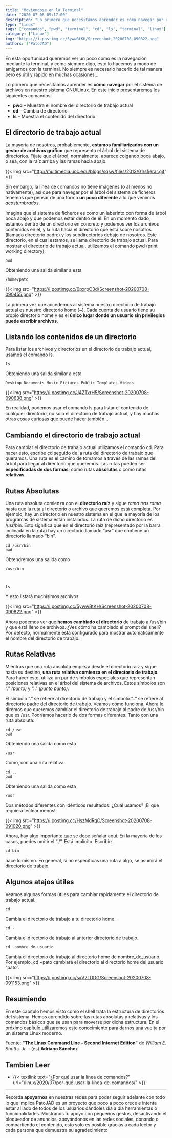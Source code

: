 ```yaml
---
title: "Moviendose en la Terminal"
date: "2020-07-08 09:17:00"
description: "Lo primero que necesitamos aprender es cómo navegar por el sistema de archivos en nuestro sistema GNU/Linux."
type: "linux"
tags: ["comandos", "pwd", "terminal", "cd", "ls", "terminal", "linux"]
category: ["Linux"]
img: "https://i.postimg.cc/5ywwBtKH/Screenshot-20200708-090822.png"
authors: ["PatoJAD"]
---
```



En esta oportunidad queremos ver un poco como es la navegación mediante la terminal, y como siempre digo, esto lo hacemos a modo de amigarnos con la terminal. No siempre es necesario hacerlo de tal manera pero es útil y rápido en muchas ocasiones...

Lo primero que necesitamos aprender es **cómo navegar** por el sistema de archivos en nuestro sistema GNU/Linux. En este inicio presentaremos los siguientes comandos:



* **pwd** – Muestra el nombre del directorio de trabajo actual
* **cd** – Cambia de directorio
* **ls** – Muestra el contenido del directorio




## El directorio de trabajo actual



La mayoría de nosotros, probablemente, **estamos familiarizados con un gestor de archivos gráfico** que representa el árbol del sistema de directorios. Fíjate que el árbol, normalmente, aparece colgando boca abajo, o sea, con la raíz arriba y las ramas hacia abajo.


{{< img src="http://multimedia.uoc.edu/blogs/sqsw/files/2013/01/sfjerar.gif" >}}


Sin embargo, la línea de comandos no tiene imágenes (o al menos no nativamente), así que para navegar por el árbol del sistema de ficheros tenemos que pensar de una forma **un poco diferente** a lo que venimos *acostumbrados*.

Imagina que el sistema de ficheros es como un laberinto con forma de árbol boca abajo y que podemos estar dentro de él. En un momento dado, estamos dentro de un directorio en concreto y podemos ver los archivos contenidos en él, y la ruta hacia el directorio que está sobre nosotros (llamado directorio padre) y los subdirectorios debajo de nosotros. Este directorio, en el cual estamos, se llama directorio de trabajo actual. Para mostrar el directorio de trabajo actual, utilizamos el comando pwd (print working directory):



    pwd



Obteniendo una salida similar a esta



    /home/pato


{{< img src="https://i.postimg.cc/6pxrpC3d/Screenshot-20200708-090455.png" >}}


La primera vez que accedemos al sistema nuestro directorio de trabajo actual es nuestro directorio home (~). Cada cuenta de usuario tiene su propio directorio home y es el **único lugar donde un usuario sin privilegios puede escribir archivos**.




## Listando los contenidos de un directorio



Para listar los archivos y directorios en el directorio de trabajo actual, usamos el comando ls.



    ls



Obteniendo una salida similar a esta



    Desktop Documents Music Pictures Public Templates Videos


{{< img src="https://i.postimg.cc/J4ZTxrH5/Screenshot-20200708-090638.png" >}}


En realidad, podemos usar el comando ls para listar el contenido de cualquier directorio, no solo el directorio de trabajo actual, y hay muchas otras cosas curiosas que puede hacer también…




## Cambiando el directorio de trabajo actual



Para cambiar el directorio de trabajo actual utilizamos el comando cd. Para hacer esto, escribe cd seguido de la ruta del directorio de trabajo que queramos. Una ruta es el camino de tomamos a través de las ramas del árbol para llegar al directorio que queremos. Las rutas pueden ser **especificadas de dos formas**; como rutas **absolutas** o como rutas **relativas**.




## Rutas Absolutas



Una ruta absoluta comienza con el **directorio raíz** y sigue *rama tras rama* hasta que la ruta al directorio o archivo que queremos está completa. Por ejemplo, hay un directorio en nuestro sistema en el que la mayoría de los programas de sistema están instalados. La ruta de dicho directorio es /usr/bin. Esto significa que en el directorio raíz (representado por la barra inclinada en la ruta) hay un directorio llamado “usr” que contiene un directorio llamado “bin”.



    cd /usr/bin
    pwd



Obtendremos una salida como



    /usr/bin



    ls



Y esto listará muchísimos archivos


{{< img src="https://i.postimg.cc/5ywwBtKH/Screenshot-20200708-090822.png" >}}


Ahora podemos ver que **hemos cambiado el directorio** de trabajo a /usr/bin y que está lleno de archivos. ¿Ves cómo ha cambiado el prompt del shell? Por defecto, normalmente está configurado para mostrar automáticamente el nombre del directorio de trabajo.




## Rutas Relativas

Mientras que una ruta absoluta empieza desde el directorio raíz y sigue hasta su destino, **una ruta relativa comienza en el directorio de trabajo**. Para hacer esto, utiliza un par de símbolos especiales que representan posiciones relativas en el árbol del sistema de archivos. Estos símbolos son “.” *(punto)* y “..” *(punto punto)*.

El símbolo “.” se refiere al directorio de trabajo y el símbolo “..” se refiere al directorio padre del directorio de trabajo. Veamos cómo funciona. Ahora le diremos que queremos cambiar el directorio de trabajo al padre de /usr/bin que es /usr. Podríamos hacerlo de dos formas diferentes. Tanto con una ruta absoluta:



    cd /usr
    pwd



Obteniendo una salida como esta



    /usr



Como, con una ruta relativa:



    cd ..
    pwd



Obteniendo una salida como esta



    /usr



Dos métodos diferentes con idénticos resultados. ¿Cuál usamos? ¡El que requiera teclear menos!


{{< img src="https://i.postimg.cc/HszMdRqC/Screenshot-20200708-091020.png" >}}


Ahora, hay algo importante que se debe señalar aquí. En la mayoría de los casos, puedes omitir el “./”. Está implícito. Escribir:



    cd bin



hace lo mismo. En general, si no especificas una ruta a algo, se asumirá el directorio de trabajo.




## Algunos atajos útiles



Veamos algunas formas útiles para cambiar rápidamente el directorio de trabajo actual.



    cd

Cambia el directorio de trabajo a tu directorio home.



    cd -
Cambia el directorio de trabajo al anterior directorio de trabajo.



    cd ~nombre_de_usuario
Cambia el directorio de trabajo al directorio home de nombre_de_usuario. Por ejemplo, cd ~pato cambiará el directorio al directorio home del usuario “pato”.


{{< img src="https://i.postimg.cc/sxV2LDDG/Screenshot-20200708-091153.png" >}}



## Resumiendo



En este capítulo hemos visto como el shell trata la estructura de directorios del sistema. Hemos aprendido sobre las rutas absolutas y relativas y los comandos básicos que se usan para moverse por dicha estructura. En el próximo capítulo utilizaremos este conocimiento para darnos una vuelta por un sistema Linux moderno.



Fuente: **"The Linux Command Line - Second Internet Edition"** de *William E. Shotts, Jr.* - (es) **Adriano Sánchez**




## Tambien Leer



* {{< textlink text="¿Por qué usar la línea de comandos?" url="/linux/2020/07/por-qué-usar-la-línea-de-comandos/" >}}



---



Recorda **apoyarnos** en nuestras redes para poder seguir adelante con todo lo que implica PatoJAD es un proyecto que poco a poco crece e intenta estar al lado de todos de los usuarios dándoles dia a dia herramientas o funcionalidades. Mostranos tu apoyo con pequeños gestos, desactivando el bloqueador de anuncios, apoyándonos en las redes sociales, donando o compartiendo el contenido, esto solo es posible gracias a cada lector y cada persona que demuestra su agradecimiento
